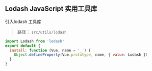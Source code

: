 ## Lodash JavaScript 实用工具库

引入lodash 工具库

> 路径： `src/utils/lodash`


```js
import Lodash from 'lodash'
export default {
  install: function (Vue, name = '_') {
    Object.defineProperty(Vue.prototype, name, { value: Lodash })
  }
}
```
